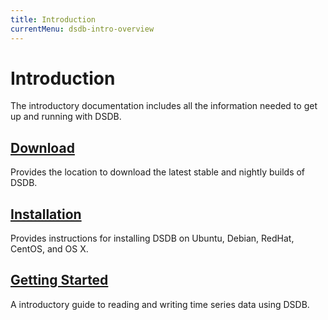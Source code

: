 ```yaml
---
title: Introduction
currentMenu: dsdb-intro-overview
---
```


# Introduction

The introductory documentation includes all the information needed to get up and running with DSDB.

## [Download](https://dasudian.com/downloads/#dsdb)

Provides the location to download the latest stable and nightly builds of DSDB.

## [Installation](/dsdb/introduction/installation.md)

Provides instructions for installing DSDB on Ubuntu, Debian, RedHat, CentOS, and OS X.

## [Getting Started](/dsdb/introduction/getting_started.md)

A introductory guide to reading and writing time series data using DSDB.
